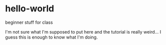 # hello-world
beginner stuff for class

I'm not sure what I'm supposed to put here and the tutorial is really weird... 
I guess this is enough to know what I'm doing.
